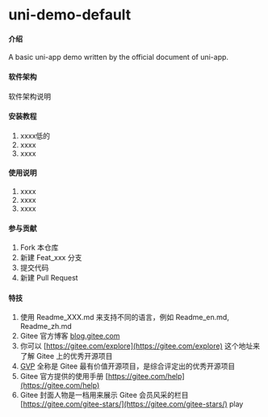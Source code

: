 # uni-demo-default

#### 介绍
A basic uni-app demo written by the   official document of uni-app. 

#### 软件架构 
软件架构说明               
                        
                                     
#### 安装教程                    
1.  xxxx低的           
2.  xxxx                         
3.  xxxx     
      
#### 使用说明
   
1.  xxxx     
2.  xxxx    
3.  xxxx

#### 参与贡献

1.  Fork 本仓库 
2.  新建 Feat_xxx 分支  
3.  提交代码
4.  新建 Pull Request


#### 特技

1.  使用 Readme\_XXX.md 来支持不同的语言，例如 Readme\_en.md, Readme\_zh.md
2.  Gitee 官方博客 [blog.gitee.com](https://blog.gitee.com)
3.  你可以 [https://gitee.com/explore](https://gitee.com/explore) 这个地址来了解 Gitee 上的优秀开源项目
4.  [GVP](https://gitee.com/gvp) 全称是 Gitee 最有价值开源项目，是综合评定出的优秀开源项目
5.  Gitee 官方提供的使用手册 [https://gitee.com/help](https://gitee.com/help)
6.  Gitee 封面人物是一档用来展示 Gitee 会员风采的栏目 [https://gitee.com/gitee-stars/](https://gitee.com/gitee-stars/) play

